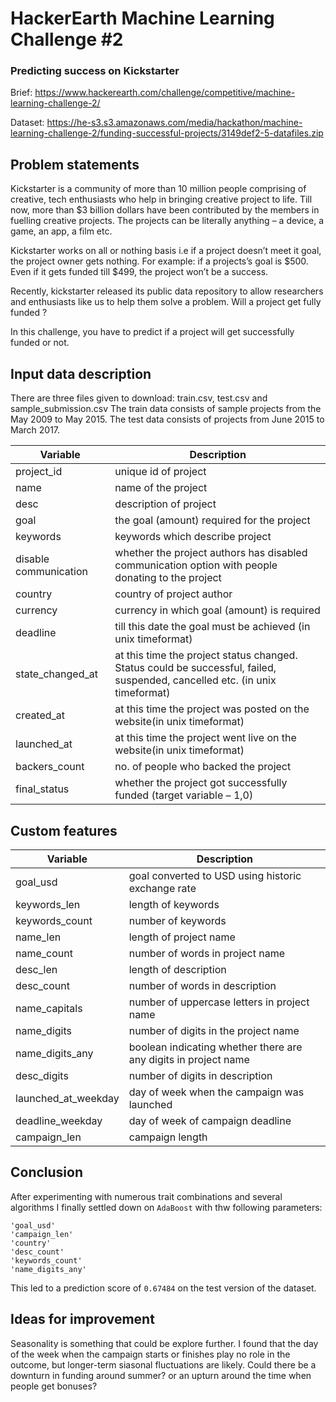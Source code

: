 # HackerEarth Machine Learning Challenge #2
### Predicting success on Kickstarter

Brief: https://www.hackerearth.com/challenge/competitive/machine-learning-challenge-2/

Dataset: https://he-s3.s3.amazonaws.com/media/hackathon/machine-learning-challenge-2/funding-successful-projects/3149def2-5-datafiles.zip

## Problem statements

Kickstarter is a community of more than 10 million people comprising of creative, tech enthusiasts who help in bringing creative project to life. Till now, more than $3 billion dollars have been contributed by the members in fuelling creative projects. The projects can be literally anything – a device, a game, an app, a film etc.

Kickstarter works on all or nothing basis i.e if a project doesn’t meet it goal, the project owner gets nothing. For example: if a projects’s goal is $500. Even if it gets funded till $499, the project won’t be a success.

Recently, kickstarter released its public data repository to allow researchers and enthusiasts like us to help them solve a problem. Will a project get fully funded ?

In this challenge, you have to predict if a project will get successfully funded or not.

## Input data description

There are three files given to download: train.csv, test.csv and sample_submission.csv The train data consists of sample projects from the May 2009 to May 2015. The test data consists of projects from June 2015 to March 2017.

<table>
<thead>
<tr>
<th>Variable</th>
<th>Description</th>
</tr>
</thead>
<tbody>
<tr>
<td>project_id</td>
<td>unique id of project</td>
</tr>
<tr>
<td>name</td>
<td>name of the project</td>
</tr>
<tr>
<td>desc</td>
<td>description of project</td>
</tr>
<tr>
<td>goal</td>
<td>the goal (amount) required for the project</td>
</tr>
<tr>
<td>keywords</td>
<td>keywords which describe project</td>
</tr>
<tr>
<td>disable communication</td>
<td>whether the project authors has disabled communication option with people donating to the project</td>
</tr>
<tr>
<td>country</td>
<td>country of project author</td>
</tr>
<tr>
<td>currency</td>
<td>currency in which goal (amount) is required</td>
</tr>
<tr>
<td>deadline</td>
<td>till this date the goal must be achieved (in unix timeformat)</td>
</tr>
<tr>
<td>state_changed_at</td>
<td>at this time the project status changed. Status could be successful, failed, suspended, cancelled etc. (in unix timeformat)</td>
</tr>
<tr>
<td>created_at</td>
<td>at this time the project was posted on the website(in unix timeformat)</td>
</tr>
<tr>
<td>launched_at</td>
<td>at this time the project went live on the website(in unix timeformat)</td>
</tr>
<tr>
<td>backers_count</td>
<td>no. of people who backed the project</td>
</tr>
<tr>
<td>final_status</td>
<td>whether the project got successfully funded (target variable – 1,0)</td>
</tr>
</tbody>
</table>

## Custom features

<table>
<thead>
<tr>
<th>Variable</th>
<th>Description</th>
</tr>
</thead>
<tbody>
<tr>
<td>goal_usd</td>
<td>goal converted to USD using historic exchange rate</td>
</tr>
<tr>
<td>keywords_len</td>
<td>length of keywords</td>
</tr>
<tr>
<td>keywords_count</td>
<td>number of keywords</td>
</tr>
<tr>
<td>name_len</td>
<td>length of project name</td>
</tr>
<tr>
<td>name_count</td>
<td>number of words in project name</td>
</tr><tr>
<td>desc_len</td>
<td>length of description</td>
</tr>
<tr>
<td>desc_count</td>
<td>number of words in description</td>
</tr>
<tr>
<td>name_capitals</td>
<td>number of uppercase letters in project name</td>
</tr>
<tr>
<td>name_digits</td>
<td>number of digits in the project name</td>
</tr>
<tr>
<td>name_digits_any</td>
<td>boolean indicating whether there are any digits in project name</td>
</tr>
<tr>
<td>desc_digits</td>
<td>number of digits in description</td>
</tr>
<tr>
<td>launched_at_weekday</td>
<td>day of week when the campaign was launched</td>
</tr>
<tr>
<td>deadline_weekday</td>
<td>day of week of campaign deadline</td>
</tr>

<tr>
<td>campaign_len</td>
<td>campaign length</td>
</tr>
</tbody>
</table>

## Conclusion

After experimenting with numerous trait combinations and several algorithms I finally settled down on `AdaBoost` with thw following parameters:

```
'goal_usd'
'campaign_len'
'country'
'desc_count'
'keywords_count'
'name_digits_any'
```

This led to a prediction score of `0.67484` on the test version of the dataset.

## Ideas for improvement

Seasonality is something that could be explore further. I found that the day of the week when the campaign starts or finishes play no role in the outcome, but longer-term siasonal fluctuations are likely. Could there be a downturn in funding around summer? or an upturn around the time when people get bonuses?
